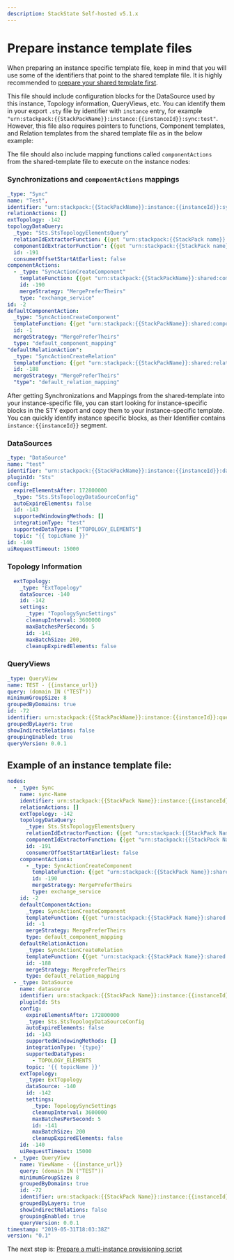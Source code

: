 ```yaml
---
description: StackState Self-hosted v5.1.x 
---
```


# Prepare instance template files

When preparing an instance specific template file, keep in mind that you will use some of the identifiers that point to the shared template file. It is highly recommended to [prepare your shared template first](prepare_shared_template.md).

This file should include configuration blocks for the DataSource used by this instance, Topology information, QueryViews, etc. You can identify them in your export `.sty` file by identifier with `instance` entry, for example `"urn:stackpack:{{StackPackName}}:instance:{{instanceId}}:sync:test"`. However, this file also requires pointers to functions, Component templates, and Relation templates from the shared template file as in the below example:

The file should also include mapping functions called `componentActions` from the shared-template file to execute on the instance nodes:

### Synchronizations and `componentActions` mappings

```yaml
_type: "Sync"
name: "Test",
identifier: "urn:stackpack:{{StackPackName}}:instance:{{instanceId}}:sync:test"
relationActions: []
extTopology: -142 
topologyDataQuery: 
  _type: "Sts.StsTopologyElementsQuery" 
  relationIdExtractorFunction: {{get "urn:stackpack:{{StackPack name}}:shared:idextractor-function:test-relation-id-extractor"}}
  componentIdExtractorFunction": {{get "urn:stackpack:{{StackPack name}}:shared:idextractor-function:test-component-id-extractor"}}
  id: -191
  consumerOffsetStartAtEarliest: false
componentActions:
  - _type: "SyncActionCreateComponent"
    templateFunction: {{get "urn:stackpack:{{StackPackName}}:shared:component-template-function:exchange-service-template"}}
    id: -190
    mergeStrategy: "MergePreferTheirs"
    type: "exchange_service"
id: -2
defaultComponentAction:
  _type: "SyncActionCreateComponent"
  templateFunction: {{get "urn:stackpack:{{StackPackName}}:shared:component-template-function:exchange-component-template"}}
  id: -1
  mergeStrategy: "MergePreferTheirs"
  type: "default_component_mapping"
"defaultRelationAction":
  _type: "SyncActionCreateRelation"
  templateFunction: {{get "urn:stackpack:{{StackPackName}}:shared:relation-template-function:test-relation-template"}}
  id: -188
  mergeStrategy: "MergePreferTheirs"
  "type": "default_relation_mapping"
```

After getting Synchronizations and Mappings from the shared-template into your instance-specific file, you can start looking for instance-specific blocks in the STY export and copy them to your instance-specific template. You can quickly identify instance specific blocks, as their Identifier contains `instance:{{instanceId}}` segment.

### DataSources

```yaml
_type: "DataSource"
name: "test"
identifier: "urn:stackpack:{{StackPackName}}:instance:{{instanceId}}:data-source:test"
pluginId: "Sts"
config:
  expireElementsAfter: 172800000
  _type: "Sts.StsTopologyDataSourceConfig"
  autoExpireElements: false
  id: -143
  supportedWindowingMethods: []
  integrationType: "test"
  supportedDataTypes: ["TOPOLOGY_ELEMENTS"]
  topic: "{{ topicName }}"
id: -140
uiRequestTimeout: 15000
```

### Topology Information

```yaml
  extTopology:
    _type: "ExtTopology"
    dataSource: -140
    id: -142
    settings:
      _type: "TopologySyncSettings"
      cleanupInterval: 3600000
      maxBatchesPerSecond: 5
      id: -141
      maxBatchSize: 200,
      cleanupExpiredElements: false
```

### QueryViews

```yaml
_type: QueryView
name: TEST - {{instance_url}}
query: (domain IN ("TEST"))
minimumGroupSize: 8
groupedByDomains: true
id: -72
identifier: urn:stackpack:{{StackPackName}}:instance:{{instanceId}}:query-view:test
groupedByLayers: true
showIndirectRelations: false
groupingEnabled: true
queryVersion: 0.0.1

```

## Example of an instance template file:

```yaml
nodes:
  - _type: Sync
    name: sync-Name
    identifier: urn:stackpack:{{StackPack Name}}:instance:{{instanceId}}:sync:{{sync-name}}
    relationActions: []
    extTopology: -142
    topologyDataQuery:
      _type: Sts.StsTopologyElementsQuery
      relationIdExtractorFunction: {{get "urn:stackpack:{{StackPack Name}}:shared:idextractor-function:relation-id-extractor"}}
      componentIdExtractorFunction: {{get "urn:stackpack:{{StackPack Name}}:shared:idextractor-function:component-id-extractor"}}
      id: -191
      consumerOffsetStartAtEarliest: false
    componentActions:
      - _type: SyncActionCreateComponent
        templateFunction: {{get "urn:stackpack:{{StackPack Name}}:shared:component-template-function:exchange-service-template"}}
        id: -190
        mergeStrategy: MergePreferTheirs
        type: exchange_service
    id: -2
    defaultComponentAction:
      _type: SyncActionCreateComponent
      templateFunction: {{get "urn:stackpack:{{StackPack Name}}:shared:component-template-function:exchange-component-template"}}
      id: -1
      mergeStrategy: MergePreferTheirs
      type: default_component_mapping
    defaultRelationAction:
      _type: SyncActionCreateRelation
      templateFunction: {{get "urn:stackpack:{{StackPack Name}}:shared:relation-template-function:relation-template"}}
      id: -188
      mergeStrategy: MergePreferTheirs
      type: default_relation_mapping
  - _type: DataSource
    name: datasource
    identifier: urn:stackpack:{{StackPack Name}}:instance:{{instanceId}}:data-source:{{datasource}}
    pluginId: Sts
    config:
      expireElementsAfter: 172800000
      _type: Sts.StsTopologyDataSourceConfig
      autoExpireElements: false
      id: -143
      supportedWindowingMethods: []
      integrationType: '{type}'
      supportedDataTypes:
        - TOPOLOGY_ELEMENTS
      topic: '{{ topicName }}'
    extTopology:
      _type: ExtTopology
      dataSource: -140
      id: -142
      settings:
        _type: TopologySyncSettings
        cleanupInterval: 3600000
        maxBatchesPerSecond: 5
        id: -141
        maxBatchSize: 200
        cleanupExpiredElements: false
    id: -140
    uiRequestTimeout: 15000
  - _type: QueryView
    name: ViewName - {{instance_url}}
    query: (domain IN ("TEST"))
    minimumGroupSize: 8
    groupedByDomains: true
    id: -72
    identifier: urn:stackpack:{{StackPack Name}}:instance:{{instanceId}}:query-view:test
    groupedByLayers: true
    showIndirectRelations: false
    groupingEnabled: true
    queryVersion: 0.0.1
timestamp: "2019-05-31T18:03:38Z"
version: "0.1"

```

The next step is: [Prepare a multi-instance provisioning script](prepare_multi-instance_provisioning_script.md)

